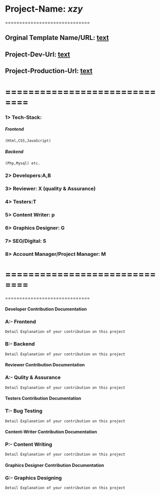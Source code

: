 # Project-Name: ***xzy***

==============================

## Orginal Template Name/URL: [text](https://xzy.com/)
## Project-Dev-Url: [text](https://xzy.com/)
## Project-Production-Url: [text](https://xzy.com/)

==============================
==============================

### 1> Tech-Stack:
##### Frontend
```
(Html,CSS,JavaScript)

```
##### Backend
```
(Php,Mysql) etc.

```
### 2> Developers:A,B
### 3> Reviewer: X (quality & Assurance)
### 4> Testers:T
### 5> Content Writer: p
### 6> Graphics Designer: G
### 7> SEO/Digital: S
### 8> Account Manager/Project Manager: M

==============================
==============================
==============================

#### Developer Contribution Documentation

### A:- Frontend 
```
Detail Explanation of your contribution on this project

```
### B:- Backend 
```
Detail Explanation of your contribution on this project

```

#### Reviewer Contribution Documentation

### A:- Qulity & Assurance
```
Detail Explanation of your contribution on this project

```
#### Testers Contribution Documentation

### T:- Bug Testing
```
Detail Explanation of your contribution on this project

```
#### Content-Writer Contribution Documentation

### P:- Content Writing
```
Detail Explanation of your contribution on this project

```
#### Graphics Designer Contribution Documentation

### G:- Graphics Designing
```
Detail Explanation of your contribution on this project

```
